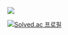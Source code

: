 <img src="http://mazandi.herokuapp.com/api?handle=ryh1517&theme=warm"/>

[![Solved.ac
프로필](http://mazassumnida.wtf/api/v2/generate_badge?boj=ryh117)](https://solved.ac/ryh1517)

